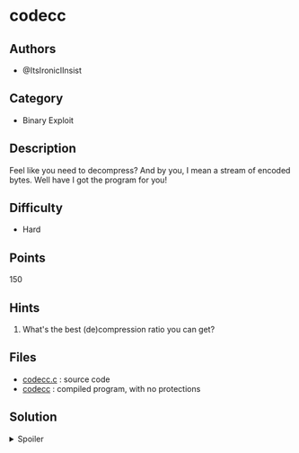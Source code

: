 # codecc

## Authors
- @ItsIronicIInsist

## Category
- Binary Exploit

## Description
Feel like you need to decompress? And by you, I mean a stream of encoded bytes. Well have I got the program for you!

## Difficulty
- Hard

## Points
150

## Hints
1. What's the best (de)compression ratio you can get?

## Files
- [codecc.c](./_ctfd/files/codecc.c) : source code
- [codecc](./_ctfd/files/codecc) : compiled program, with no protections

## Solution
<details>
<summary>Spoiler</summary>

### Idea
Decode is a decompression algorithm (PACKBITS, to the best of my ability to replicate it). The buffer for decoded output isnt dynamically reallocated when the output gets too large, so make it decompress to overflow. 
Shellcode, as ASLR is disabled, and stack is executable

### Walkthrough
1. Input will need to be encoded properly, This is just a note.
2. Put some padding in - input pad should be small, but it should decompress a LARGE amount. We want to overflow the buffer into the stack variables/return address
2b. I recommend the byte used to be 0xcc - this is a no-operation. This will be useful later
3. Addend some shellcode to the buffer. Then, grab decoded's address (w/out ASLR its always the same)
5. Now, with pad, we start to overwrite local stack vars. Most need to be preserved, so find their values before overwriting and replicate them (via a debugger)
6. Do this until you reach the return-address, upon which point to your shellcode.
6b. Note - with the NOP-bytes, you can point to anywhere in the region from the start of the buffer to the shellcode and still get shell. This helps for any minute changes in environment from local to remote
6c. Note - one local variable stored is the address of the decoded buffer. To make your exploit-code smaller, you could overwrite this such that the next write directly overwrites the return address. This couldve also bypassed a stack canary, had they been enabled.


### Flag
`BEGINNER{im4g1ne_n0t_dyn4mica11y_r3a11ocat1ng}`
</details>
